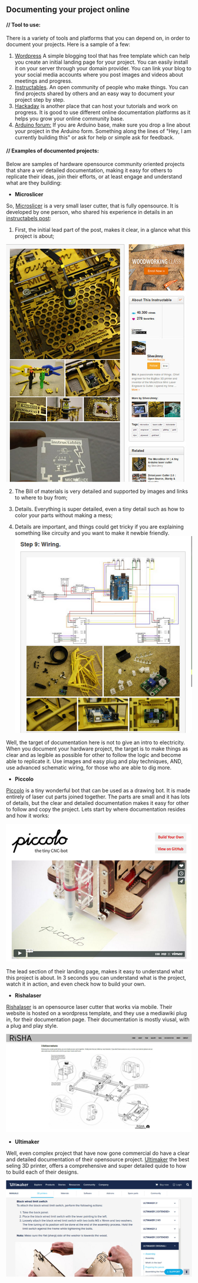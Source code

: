 ## Documenting your project online



#### // Tool to use:

There is a variety of tools and platforms that you can depend on, in order to document your projects.  Here is a sample of a few:

1. [Wordpress](https://wordpress.com)  A simple blogging tool that has free template which can help you create an initial landing page for your project.  You can easily install it on your server through your domain provider. You can link your blog to your social media accounts where you post images and videos about meetings and progress.
2. [Instructables]( http://www.instructables.com).  An open community of people who make things.  You can find projects shared by others and an easy way to document your project step by step.
3. [Hackaday](http://hackaday.com) is another place that can host your tutorials and work on progress.  It is good to use different online documentation platforms as it helps you grow your online community base.
4. [Arduino forum:](https://forum.arduino.cc)  If you are Arduino base, make sure you drop a line about your project in the Arduino form.  Something along the lines of "Hey, I am currently building this" or ask for help or simple ask for feedback.

#### // Examples of documented projects:

Below are samples of hardware opensource community oriented projects that share a ver detailed documentation, making it easy for others to replicate their ideas, join their efforts, or at least engage and understand what are they building:

* **Microslicer**

So, [Microslicer](http://www.instructables.com/id/The-MicroSlice-V2-Aurum-A-gold-mini-laser-cutter-e) is a very small laser cutter, that is fully opensource. It is developed by one person, who shared his experience in details in an [instructabels post](http://www.instructables.com/id/The-MicroSlice-V2-Aurum-A-gold-mini-laser-cutter-e/):

1. First, the initial lead part of the post, makes it clear, in a glance what this project is about;

![](OC-img_microslicer.jpg)

2. The Bill of materials is very detailed and supported by images and links to where to buy from;

3. Details.  Everything is super detailed, even a tiny detail such as how to color your parts without making a mess;

4. Details are important, and things could get tricky if you are explaining something like circuity and you want to make it newbie friendly.  
 ![](OC-img_wiring.jpg)

Well, the target of documentation here is not to give an intro to electricity. When you document your hardware project, the target is to make things as clear and as legible as possible for other to follow the logic and become able to replicate it. Use images and easy plug and play techniques, AND, use advanced schematic wiring, for those who are able to dig more.

* **Piccolo**

[Piccolo](http://piccolo.cc) is a tiny wonderful bot that can be used as a drawing bot.  It is made entirely of laser cut parts joined together. The parts are small and it has lots of details, but the clear and detailed documentation makes it easy for other to follow and copy the project.  Lets start by where documentation resides and how it works:

![](OC-img_piccolo.jpg)

The lead section of their landing page, makes it easy to understand what this project is about. In 3 seconds you can understand what is the project, watch it in action, and even check how to build your own.

* **Rishalaser**

[Rishalaser](http://reshalaser.org/wiki/documentation/build-your-own-risha) is an opensource laser cutter that works via mobile.  Their website is hosted on a wordpress template, and they use a mediawiki plug in, for their documentation page.  Their documentation is mostly viusal, with a plug and play style.

![](OC-img_rishalasercutter.jpg)

* **Ultimaker**

Well, even complex project that have now gone commercial do have a clear and detailed documentation of their opensource project. [Ultimaker](https://ultimaker.com/en/resources/manuals) the best seling 3D printer, offers a comprehensive and super detailed quide to how to build each of their designs.


![](OC-img_ultimaker.jpg)





